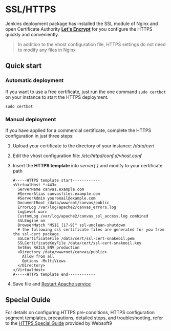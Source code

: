 # SSL/HTTPS

Jenkins deployment package has installed the SSL module of Nginx and open Certificate Authority **[Let's Encrypt](https://letsencrypt.org/)** for you configure the HTTPS quickly and conveniently.

> In addition to the vhost configuration file, HTTPS settings do not need to modify any files in Nginx

## Quick start

### Automatic deployment

If you want to use a free certificate, just run the one command `sudo certbot` on your instance to start the HTTPS deployment.

```
sudo certbot
```

### Manual deployment

If you have applied for a commercial certificate, complete the HTTPS configuration in just three steps:

1. Upload your certificate to the directory of your instance: */data/cert* 
2. Edit the vhost configuration file: */etc/httpd/conf.d/vhost.conf* 
3. Insert the **HTTPS template** into *server{  }* and modify to your certificate path
   ``` text
   #-----HTTPS template start------------
   <VirtualHost *:443>
     ServerName canvas.example.com
     #ServerAlias canvasfiles.example.com
     #ServerAdmin youremail@example.com
     DocumentRoot /data/wwwroot/canvas/public
     ErrorLog /var/log/apache2/canvas_errors.log
     LogLevel warn
     CustomLog /var/log/apache2/canvas_ssl_access.log combined
     SSLEngine on
     BrowserMatch "MSIE [17-9]" ssl-unclean-shutdown
     # the following ssl certificate files are generated for you from the ssl-cert package.
     SSLCertificateFile /data/cert/ssl-cert-snakeoil.pem
     SSLCertificateKeyFile /data/cert/ssl-cert-snakeoil.key
     SetEnv RAILS_ENV production
     <Directory /data/wwwroot/canvas/public>
       Allow from all
       Options -MultiViews
     </Directory>
   </VirtualHost>
   #-----HTTPS template end------------
   ```
   
4. Save file and [Restart Apache service](/admin-services.md)

## Special Guide

For details on configuring HTTPS pre-conditions, HTTPS configuration segment templates, precautions, detailed steps, and troubleshooting, refer to the [HTTPS Special Guide](https://support.websoft9.com/docs/faq/tech-https.html#nginx) provided by Websoft9 
